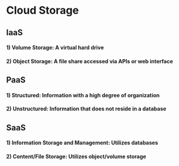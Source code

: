 # Cloud Storage

## IaaS

#### 1) Volume Storage: A virtual hard drive

#### 2) Object Storage: A file share accessed via APIs or web interface

## PaaS

#### 1) Structured: Information with a high degree of organization

#### 2) Unstructured: Information that does not reside in a database

## SaaS

#### 1) Information Storage and Management: Utilizes databases

#### 2) Content/File Storage: Utilizes object/volume storage
